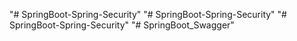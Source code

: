 "# SpringBoot-Spring-Security" 
"# SpringBoot-Spring-Security" 
"# SpringBoot-Spring-Security" 
"# SpringBoot_Swagger" 
